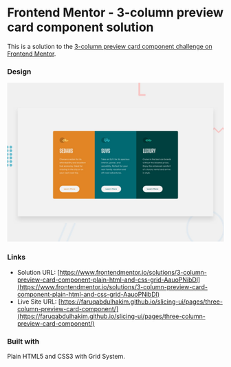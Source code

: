 # Frontend Mentor - 3-column preview card component solution

This is a solution to the [3-column preview card component challenge on Frontend Mentor](https://www.frontendmentor.io/challenges/3column-preview-card-component-pH92eAR2-).

### Design

![](./preview.jpg)

### Links

- Solution URL: [https://www.frontendmentor.io/solutions/3-column-preview-card-component-plain-html-and-css-grid-AauoPNibDl](https://www.frontendmentor.io/solutions/3-column-preview-card-component-plain-html-and-css-grid-AauoPNibDl)
- Live Site URL: [https://faruqabdulhakim.github.io/slicing-ui/pages/three-column-preview-card-component/](https://faruqabdulhakim.github.io/slicing-ui/pages/three-column-preview-card-component/)

### Built with

Plain HTML5 and CSS3 with Grid System.

